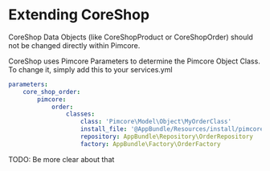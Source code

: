 # Extending CoreShop

CoreShop Data Objects (like CoreShopProduct or CoreShopOrder) should not be changed directly within Pimcore.

CoreShop uses Pimcore Parameters to determine the Pimcore Object Class. To change it, simply add this to your services.yml

```yaml
parameters:
    core_shop_order:
        pimcore:
            order:
                classes:
                    class: 'Pimcore\Model\Object\MyOrderClass'
                    install_file: '@AppBundle/Resources/install/pimcore/classes/MyOrderClass.json'
                    repository: AppBundle\Repository\OrderRepository
                    factory: AppBundle\Factory\OrderFactory
```

TODO: Be more clear about that